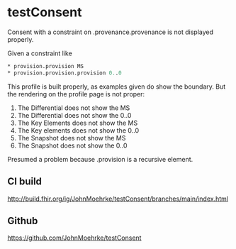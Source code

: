 # testConsent

Consent with a constraint on .provenance.provenance is not displayed properly.

Given a constraint like

```fs
* provision.provision MS 
* provision.provision.provision 0..0
```

This profile is built properly, as examples given do show the boundary. But the rendering on the profile page is not proper:

1. The Differential does not show the MS
2. The Differential does not show the 0..0
3. The Key Elements does not show the MS
4. The Key elements does not show the 0..0
5. The Snapshot does not show the MS
6. The Snapshot does not show the 0..0

Presumed a problem because .provision is a recursive element.

## CI build

http://build.fhir.org/ig/JohnMoehrke/testConsent/branches/main/index.html

## Github

https://github.com/JohnMoehrke/testConsent
